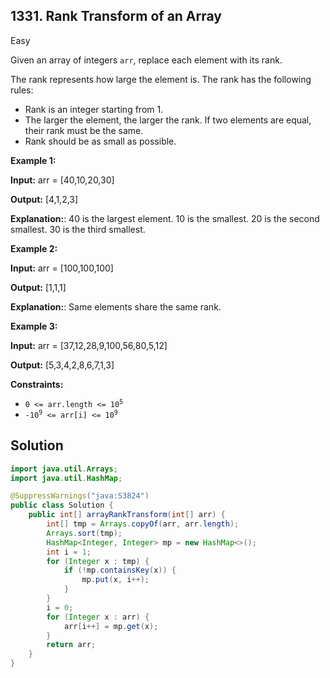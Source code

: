 ## 1331\. Rank Transform of an Array

Easy

Given an array of integers `arr`, replace each element with its rank.

The rank represents how large the element is. The rank has the following rules:

*   Rank is an integer starting from 1.
*   The larger the element, the larger the rank. If two elements are equal, their rank must be the same.
*   Rank should be as small as possible.

**Example 1:**

**Input:** arr = [40,10,20,30]

**Output:** [4,1,2,3]

**Explanation:**: 40 is the largest element. 10 is the smallest. 20 is the second smallest. 30 is the third smallest.

**Example 2:**

**Input:** arr = [100,100,100]

**Output:** [1,1,1]

**Explanation:**: Same elements share the same rank.

**Example 3:**

**Input:** arr = [37,12,28,9,100,56,80,5,12]

**Output:** [5,3,4,2,8,6,7,1,3]

**Constraints:**

*   <code>0 <= arr.length <= 10<sup>5</sup></code>
*   <code>-10<sup>9</sup> <= arr[i] <= 10<sup>9</sup></code>

## Solution

```java
import java.util.Arrays;
import java.util.HashMap;

@SuppressWarnings("java:S3824")
public class Solution {
    public int[] arrayRankTransform(int[] arr) {
        int[] tmp = Arrays.copyOf(arr, arr.length);
        Arrays.sort(tmp);
        HashMap<Integer, Integer> mp = new HashMap<>();
        int i = 1;
        for (Integer x : tmp) {
            if (!mp.containsKey(x)) {
                mp.put(x, i++);
            }
        }
        i = 0;
        for (Integer x : arr) {
            arr[i++] = mp.get(x);
        }
        return arr;
    }
}
```